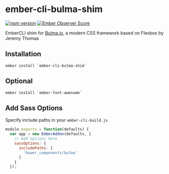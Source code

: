 # ember-cli-bulma-shim

[![npm version](https://badge.fury.io/js/ember-cli-bulma-shim.svg)](https://www.npmjs.com/package/ember-cli-bulma-shim)
[![Ember Observer Score](http://emberobserver.com/badges/ember-cli-bulma-shim.svg)](http://emberobserver.com/addons/ember-cli-bulma-shim)


EmberCLI shim for [Bulma.io](http://bulma.io), a modern CSS framework based on Flexbox by Jeremy Thomas

## Installation

```shell
ember install `ember-cli-bulma-shim`
```

## Optional

```shell
ember install `ember-font-awesome`
```

## Add Sass Options

Specify include paths in your `ember-cli-build.js`

```javascript
module.exports = function(defaults) {
  var app = new EmberAddon(defaults, {
    // Add options here
    sassOptions: {
      includePaths: [
        'bower_components/bulma'
      ]
    }
  });
```
